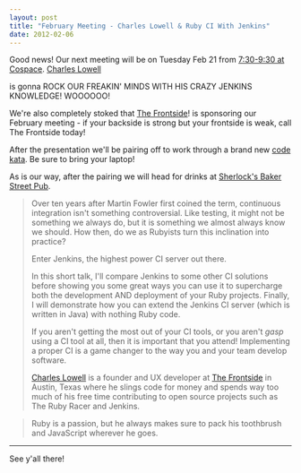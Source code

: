 ```yaml
---
layout: post
title: "February Meeting - Charles Lowell & Ruby CI With Jenkins"
date: 2012-02-06
---
```


Good news! Our next meeting will be on Tuesday Feb 21 from
[7:30-9:30 at Cospace](http://plancast.com/p/9qxv). [Charles Lowell](https://twitter.com/cowboyd)

is gonna ROCK OUR FREAKIN' MINDS WITH HIS CRAZY JENKINS KNOWLEDGE!  WOOOOOO!

We're also completely stoked that [The Frontside](http://www.thefrontside.net/)!
is sponsoring our February meeting - if your backside is strong but your
frontside is weak, call The Frontside today!

After the presentation we'll be pairing off to work through a brand new <a href='http://en.wikipedia.org/wiki/Kata_(programming)'>code kata</a>. Be sure to bring your laptop!

As is our way, after the pairing we will head for drinks at [Sherlock's Baker Street Pub](http://maps.google.com/maps/place?q=sherlocks+baker+street+pub&cid=13119996996392273995).

> Over ten years after Martin Fowler first coined the term, continuous
> integration isn't something controversial. Like testing, it might not be
> something we always do, but it is something we almost always know we
> should. How then, do we as Rubyists turn this inclination into practice?
>
> Enter Jenkins, the highest power CI server out there.
>
> In this short talk, I'll compare Jenkins to some other CI solutions
> before showing you some great ways you can use it to supercharge both
> the development AND deployment of your Ruby projects. Finally, I will
> demonstrate how you can extend the Jenkins CI server (which is written
> in Java) with nothing Ruby code.
>
> If you aren't getting the most out of your CI tools, or you aren't
> *gasp* using a CI tool at all, then it is important that you attend!
> Implementing a proper CI is a game changer to the way you and your team
> develop software.
>
> [Charles Lowell](https://github.com/cowboyd) is a founder and UX
> developer at [The Frontside](http://thefrontside.net) in Austin, Texas where
> he slings code for money and spends way too much of his free time
> contributing to open source projects such as The Ruby Racer and Jenkins.

> Ruby is a passion, but he always makes sure to pack his toothbrush and
> JavaScript wherever he goes.

---

See y'all there!
